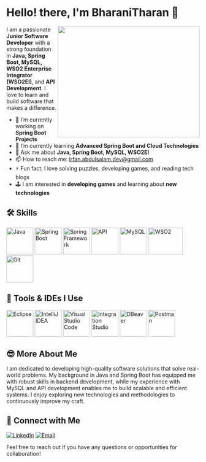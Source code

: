 # Hello! there, I'm BharaniTharan 👋

<p align="right">
  <img align="right" width="370" height="290" src="https://media.giphy.com/media/LMcB8XospGZO8UQq87/giphy.gif">
</p>

I am a passionate **Junior Software Developer** with a strong foundation in **Java, Spring Boot, MySQL, WSO2 Enterprise Integrator (WSO2EI)**, and **API Development**. I love to learn and build software that makes a difference.

- 🔭 I’m currently working on **Spring Boot Projects**
- 🌱 I’m currently learning **Advanced Spring Boot and Cloud Technologies**
- 💬 Ask me about **Java, Spring Boot, MySQL, WSO2EI**
- 📫 How to reach me: [irfan.abdulsalam.dev@gmail.com](mailto:irfan.abdulsalam.dev@gmail.com)
- ⚡ Fun fact: I love solving puzzles, developing games, and reading tech blogs
- 🕹️ I am interested in **developing games** and learning about **new technologies**

## 🛠️ Skills

<p align="left">
  <img src="https://img.icons8.com/?size=100&id=Pd2x9GWu9ovX&format=png&color=000000" alt="Java" width="70" height="70"/>
  <img src="https://img.icons8.com/?size=100&id=A3Ulk2RcONKs&format=png&color=000000" alt="Spring Boot" width="70" height="70"/>
  <img src="https://img.icons8.com/?size=100&id=90519&format=png&color=000000" alt="Spring Framework" width="70" height="70"/>
  <img src="https://img.icons8.com/?size=100&id=Px1wkgF13Qlk&format=png&color=000000" alt="API" width="70" height="70"/>
  <img src="https://img.icons8.com/?size=100&id=9nLaR5KFGjN0&format=png&color=000000" alt="MySQL" width="70" height="70"/>
  <img src="https://seekvectorlogo.com/wp-content/uploads/2022/02/wso2-vector-logo-2022.png" alt="WSO2" width="90" height="70"/>
  <img src="https://img.icons8.com/?size=100&id=20906&format=png&color=000000" alt="Git" width="70" height="70"/>
</p>

## 🔧 Tools & IDEs I Use

<p align="left">
  <img src="https://img.icons8.com/?size=100&id=2GRTwFZR2Tqj&format=png&color=000000" alt="Eclipse" width="70" height="70"/>
  <img src="https://img.icons8.com/?size=100&id=61466&format=png&color=000000" alt="IntelliJ IDEA" width="70" height="70"/>
  <img src="https://img.icons8.com/?size=100&id=0OQR1FYCuA9f&format=png&color=000000" alt="Visual Studio Code" width="70" height="70"/>
  <img src="https://github.com/wso2-attic/devstudio-tooling-ei/blob/master/rcp-product/org.wso2.developerstudio.rcp.plugin/icons/128x128.png" alt="Integration Studio" width="70" height="70"/>
  <img src="https://github.com/dbeaver/dbeaver/wiki/images/dbeaver-icon-64x64.png" alt="DBeaver" width="70" height="70"/>
  <img src="https://img.icons8.com/?size=100&id=EPbEfEa7o8CB&format=png&color=000000" alt="Postman" width="70" height="70"/>
</p>

## 😎 More About Me

I am dedicated to developing high-quality software solutions that solve real-world problems. My background in Java and Spring Boot has equipped me with robust skills in backend development, while my experience with MySQL and API development enables me to build scalable and efficient systems. I enjoy exploring new technologies and methodologies to continuously improve my craft.

## 🤝 Connect with Me

[![LinkedIn](https://img.shields.io/badge/LinkedIn-0A66C2?style=for-the-badge&logo=linkedin&logoColor=white)](https://www.linkedin.com/in/bharani-murali-995044231/)
[![Email](https://img.shields.io/badge/Email-D14836?style=for-the-badge&logo=gmail&logoColor=white)](mailto:bharani240296@gmail.com)



Feel free to reach out if you have any questions or opportunities for collaboration!
